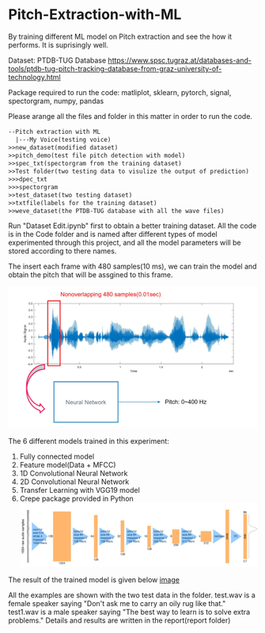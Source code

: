 # Pitch-Extraction-with-ML
By training different ML model on Pitch extraction and see the how it performs. It is suprisingly well.

Dataset: PTDB-TUG Database
https://www.spsc.tugraz.at/databases-and-tools/ptdb-tug-pitch-tracking-database-from-graz-university-of-technology.html

Package required to run the code:
matliplot, sklearn, pytorch, signal, spectorgram, numpy, pandas

Please arange all the files and folder in this matter in order to run the code.
```
--Pitch extraction with ML
  |---My Voice(testing voice)
>>new_dataset(modified dataset)
>>pitch_demo(test file pitch detection with model)
>>spec_txt(spectorgram from the training dataset)
>>Test folder(two testing data to visulize the output of prediction)
>>>dpec_txt
>>>spectorgram
>>test_dataset(two testing dataset)
>>txtfile(labels for the training dataset)
>>weve_dataset(the PTDB-TUG database with all the wave files)
```
Run "Dataset Edit.ipynb" first to obtain a better training dataset.
All the code is in the Code folder and is named after different types of model experimented through this project, and all the model parameters will be stored according to there names. 

The insert each frame with 480 samples(10 ms), we can train the model and obtain the pitch that will be assgined to this frame. 

![alt text](img/1.jpg)

The 6 different models trained in this experiment:
1. Fully connected model
3. Feature model(Data + MFCC)
5. 1D Convolutional Neural Network
7. 2D Convolutional Neural Network
6. Transfer Learning with VGG19 model
7. Crepe package provided in Python
![alt text](img/56.jpg)

The result of the trained model is given below
[image](img/5.jpg)



All the examples are shown with the two test data in the folder.
test.wav is a female speaker saying "Don't ask me to carry an oily rug like that."
test1.wav is a male speaker saying "The best way to learn is to solve extra problems."
Details and results are written in the report(report folder)
